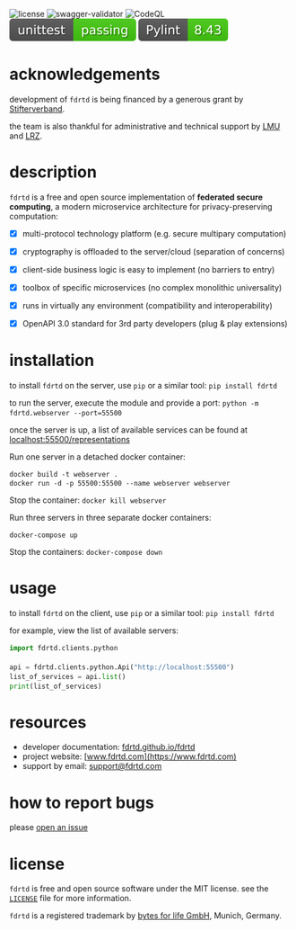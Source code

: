 ![license](https://img.shields.io/github/license/fdrtd/fdrtd)
![swagger-validator](https://img.shields.io/swagger/valid/3.0?specUrl=https%3A%2F%2Fraw.githubusercontent.com%2Ffdrtd%2Ffdrtd%2Fmain%2Ffdrtd%2Fapi%2Fopenapi.yaml)
![CodeQL](https://github.com/fdrtd/fdrtd/workflows/CodeQL/badge.svg)
![unittest](https://raw.githubusercontent.com/fdrtd/fdrtd/main/.github/badges/tests.svg)
![Pylint](https://raw.githubusercontent.com/fdrtd/fdrtd/main/.github/badges/pylint.svg)


# acknowledgements

development of `fdrtd` is being financed by a generous grant by [Stifterverband](https://www.stifterverband.org/english).

the team is also thankful for administrative and technical support by [LMU](https://www.lmu.de/en/index.html) and [LRZ](https://www.lrz.de/english/).


# description

`fdrtd` is a free and open source implementation of **federated secure computing**,
a modern microservice architecture for privacy-preserving computation:

- [x] multi-protocol technology platform (e.g. secure multipary computation)
- [x] cryptography is offloaded to the server/cloud (separation of concerns)
- [x] client-side business logic is easy to implement (no barriers to entry)
- [x] toolbox of specific microservices (no complex monolithic universality)
- [x] runs in virtually any environment (compatibility and interoperability)
- [x] OpenAPI 3.0 standard for 3rd party developers (plug & play extensions)


# installation

to install `fdrtd` on the server, use `pip` or a similar tool: `pip install fdrtd`

to run the server, execute the module and provide a port: `python -m fdrtd.webserver --port=55500`

once the server is up, a list of available services can be found at [localhost:55500/representations](http://localhost:55500/representations)

Run one server in a detached docker container:

```console
docker build -t webserver .
docker run -d -p 55500:55500 --name webserver webserver
```

Stop the container: `docker kill webserver`


Run three servers in three separate docker containers:

```console
docker-compose up
```

Stop the containers: `docker-compose down`




# usage

to install `fdrtd` on the client, use `pip` or a similar tool: `pip install fdrtd`

for example, view the list of available servers:

```python
import fdrtd.clients.python

api = fdrtd.clients.python.Api("http://localhost:55500")
list_of_services = api.list()
print(list_of_services)
```


# resources

* developer documentation: [fdrtd.github.io/fdrtd](https://fdrtd.github.io/fdrtd)
* project website: [www.fdrtd.com](https://www.fdrtd.com)
* support by email: [support@fdrtd.com](mailto:support@fdrtd.com)


# how to report bugs

please [open an issue](https://github.com/fdrtd/fdrtd/issues/new)


# license

`fdrtd` is free and open source software under the MIT license.
see the [`LICENSE`](https://github.com/fdrtd/fdrtd/tree/main/LICENSE) file for more information.

`fdrtd` is a registered trademark by [bytes for life GmbH](https://www.bytesforlife.com), Munich, Germany.
